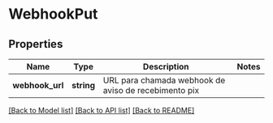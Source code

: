 # WebhookPut

## Properties
Name | Type | Description | Notes
------------ | ------------- | ------------- | -------------
**webhook_url** | **string** | URL para chamada webhook de aviso de recebimento pix | 

[[Back to Model list]](../../README.md#documentation-for-models) [[Back to API list]](../../README.md#documentation-for-api-endpoints) [[Back to README]](../../README.md)

